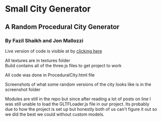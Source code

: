 # Small City Generator
## A Random Procedural City Generator
### By Fazil Shaikh and Jon Mallozzi


Live version of code is visible at by [clicking here](http://www.cs.usm.maine.edu/~mallozzi/finalproject/ProceduralCity.html)

All textures are in textures folder <br/>
Build contains all of the three.js files to get project to work<br/>

All code was done in ProceduralCity.html file

Screenshots of what some random versions of the city looks like is in the screenshot folder

Modules are still in the repo but since after reading a lot of posts 
on line I was still unable to load the GLTFLoader.js file
in our project. Its probably due to how the project is set up 
but honestly both of us can't figure it out so we did the 
best we could without
custom models.



